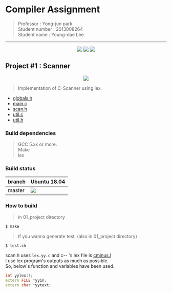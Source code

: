 # Compiler Assignment
> Professor : Yong-jun park<br> Student number : 2013008264 <br> Student name : Young-dae Lee

*******************************
<p align=center>
<img src="https://img.shields.io/badge/gcc-5.xx-green.svg"/>
<img src="https://img.shields.io/badge/dependencies-make-green.svg"/>
<img src="https://img.shields.io/badge/dependencies-lex-green.svg"/>
</p>

## Project #1 : Scanner
<p align=center>
<img src="https://user-images.githubusercontent.com/35682872/46332622-2e3d6f80-c658-11e8-8203-bfaae92a4fda.gif"/>
</p>

> Implementation of C-Scanner using lex.
 * [globals.h](https://hconnect.hanyang.ac.kr/2018_ELE4029_10734/2018_ELE4029_2013008264/blob/master/01_project/src/globals.h)
 * [main.c](https://hconnect.hanyang.ac.kr/2018_ELE4029_10734/2018_ELE4029_2013008264/blob/master/01_project/src/main.c)
 * [scan.h](https://hconnect.hanyang.ac.kr/2018_ELE4029_10734/2018_ELE4029_2013008264/blob/master/01_project/src/scan.h)
 * [util.c](https://hconnect.hanyang.ac.kr/2018_ELE4029_10734/2018_ELE4029_2013008264/blob/master/01_project/src/util.c)
 * [util.h](https://hconnect.hanyang.ac.kr/2018_ELE4029_10734/2018_ELE4029_2013008264/blob/master/01_project/src/util.h)

### Build dependencies
> GCC 5.xx or more. <br>
> Make <br>
> lex

### Build status

|branch | Ubuntu 18.04 |
|----  |   ----   |
|master|  <img src="https://img.shields.io/badge/build-passing-green.svg"/> |

### How to build
> in 01_project directory
```bash
$ make
```
> If you wanna generate test, (also in 01_project directory)
```bash
$ test.sh
```

scan.h uses `lex.yy.c` and c-- 's lex file is [cminus.l](https://hconnect.hanyang.ac.kr/2018_ELE4029_10734/2018_ELE4029_2013008264/blob/master/01_project/src/cminus.l)<br>
I use lex program's outputs as much as possible. <br>
So, below's function and variables have been used.
```cpp
int yylex();
extern FILE *yyin;
extern char *yytext;
```

